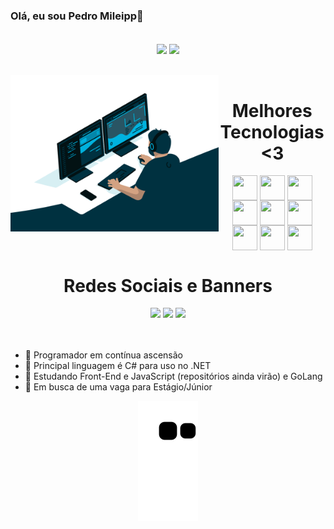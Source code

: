 
### Olá, eu sou Pedro Mileipp👋

<br>

<div align="center">

  <img height="200m"   align="center" src="https://github-readme-stats.vercel.app/api?username=pedro-mileipp&show_icons=true&theme=aura"/>
  <img height="200m"  align="center" src="https://github-readme-stats.vercel.app/api/top-langs/?username=pedro-mileipp&layout=donut&theme=radical"/>
  
</div> 

<br>

<div  align="center"> 
  <div style="display: inline_block"><br>
    <img align="left" height="250" alt="coding-time" src="code.gif">
    <h1 align="center">Melhores Tecnologias <3</h1>
    <img align="center" height="40" width="40" src="https://cdn.jsdelivr.net/gh/devicons/devicon/icons/csharp/csharp-original.svg" />
  <img align="center" height="40" width="40" src="https://cdn.jsdelivr.net/gh/devicons/devicon/icons/dotnetcore/dotnetcore-original.svg" />
  <img align="center" height="40" width="40" src="https://cdn.jsdelivr.net/gh/devicons/devicon/icons/html5/html5-original.svg" />
  <img align="center" height="40" width="40" src="https://cdn.jsdelivr.net/gh/devicons/devicon/icons/css3/css3-original.svg" />
  <img align="center" height="40" width="40" src="https://cdn.jsdelivr.net/gh/devicons/devicon/icons/javascript/javascript-original.svg" />
  <img align="center" height="40" width="40" src="https://cdn.jsdelivr.net/gh/devicons/devicon/icons/go/go-original.svg" />   
  <img align="center" height="40" width="40" src="https://cdn.jsdelivr.net/gh/devicons/devicon/icons/python/python-original.svg" />
  <img align="center" height="40" width="40" src="https://cdn.jsdelivr.net/gh/devicons/devicon/icons/c/c-original.svg" />
  <img align="center" height="40" width="40" src="https://cdn.jsdelivr.net/gh/devicons/devicon/icons/mysql/mysql-plain-wordmark.svg" />     
   </div>
    
  
  <h1 align="center">Redes Sociais e Banners</h1>
    <a href="https://www.linkedin.com/in/pedromileipp/" target="_blank"><img src="https://img.shields.io/badge/LinkedIn-0077B5?style=for-the-badge&logo=linkedin&logoColor=white" target="_blank"></a>
    <a href="mailto:pedromileipp5@gmail.com" target="_blank"> <img src="https://img.shields.io/badge/Gmail-D14836?style=for-the-badge&logo=gmail&logoColor=white"></a>
    <a href="#" target="_blank"> <img src="https://img.shields.io/badge/Windows-0078D6?style=for-the-badge&logo=windows&logoColor=white"></a>
</div>

<br>
<br>
  
- 🔭 Programador em contínua ascensão
- 🚀 Principal linguagem é C# para uso no .NET
- 🌱 Estudando Front-End e JavaScript (repositórios ainda virão) e GoLang
- 👯 Em busca de uma vaga para Estágio/Júnior
  
<div align="center">

![snake gif](https://github.com/pedro-mileipp/pedro-mileipp/blob/output/github-contribution-grid-snake.svg)

</div>
  
  
  
